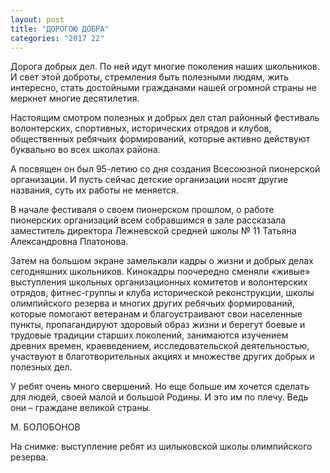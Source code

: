 ```yaml
---
layout: post
title: "ДОРОГОЮ ДОБРА"
categories: "2017 22"
---
```


Дорога добрых дел. По ней идут многие поколения наших школьников. И свет этой доброты, стремления быть полезными людям, жить интересно, стать достойными гражданами нашей огромной страны не меркнет многие десятилетия.

Настоящим смотром полезных и добрых дел стал районный фестиваль волонтерских, спортивных, исторических отрядов и клубов, общественных ребячьих формирований, которые активно действуют буквально во всех школах района.

А посвящен он был 95-летию со дня создания Всесоюзной пионерской организации. И пусть сейчас детские организации носят другие названия, суть их работы не меняется.

В начале фестиваля о своем пионерском прошлом, о работе пионерских организаций всем собравшимся в зале рассказала заместитель директора Лежневской средней школы № 11 Татьяна Александровна Платонова.

Затем на большом экране замелькали кадры о жизни и добрых делах сегодняшних школьников. Кинокадры поочередно сменяли «живые» выступления школьных организационных комитетов и волонтерских отрядов, фитнес-группы и клуба исторической реконструкции, школы олимпийского резерва и многих других ребячьих формирований, которые помогают ветеранам и благоустраивают свои населенные пункты, пропагандируют здоровый образ жизни и берегут боевые и трудовые традиции старших поколений, занимаются изучением древних времен, краеведением, исследовательской деятельностью, участвуют в благотворительных акциях и множестве других добрых и полезных дел.

У ребят очень много свершений. Но еще больше им хочется сделать для людей, своей малой и большой Родины. И это им по плечу. Ведь они – граждане великой страны.

М. БОЛОБОНОВ

На снимке: выступление ребят из шилыковской школы олимпийского резерва.


